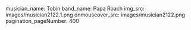 musician_name: Tobin
band_name: Papa Roach
img_src: images/musician2122.1.png
onmouseover_src: images/musician2122.png
pagination_pageNumber: 400